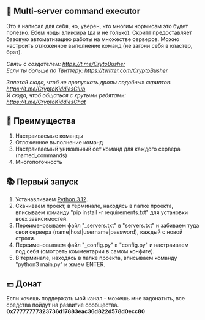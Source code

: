 ## 🚀 Multi-server command executor
Это я написал для себя, но, уверен, что многим нормисам это будет полезно. Ебем ноды эликсира (да и не только). Скрипт предоставляет базовую автоматизацию работы на множестве серверов. Можно настроить отложенное выполнение команд (не загони себя в кластер, брат).

<i>Связь с создателем: https://t.me/CrytoBusher</i> <br>
<i>Если ты больше по Твиттеру: https://twitter.com/CryptoBusher</i> <br>

<i>Залетай сюда, чтоб не пропускать дропы подобных скриптов: https://t.me/CryptoKiddiesClub</i> <br>
<i>И сюда, чтоб общаться с крутыми ребятами: https://t.me/CryptoKiddiesChat</i> <br>

## 🤔 Преимущества
1. Настраиваемые команды
2. Отложенное выполнение команд
3. Настраиваемый уникальный сет команд для каждого сервера (named_commands)
4. Многопоточность

## 📚 Первый запуск
1. Устанавливаем [Python 3.12](https://www.python.org/downloads/).
2. Скачиваем проект, в терминале, находясь в папке проекта, вписываем команду "pip install -r requirements.txt" для установки всех зависимостей.
3. Переименовываем файл "_servers.txt" в "servers.txt" и забиваем туда свои сервера (name|host|username|password), каждый с новой строки.
4. Переименовываем файл "_config.py" в "config.py" и настраиваем под себя (смотреть комментарии в самом конфиге).
5. В терминале, находясь в папке проекта, вписываем команду "python3 main.py" и жмем ENTER.

## 💴 Донат
Если хочешь поддержать мой канал - можешь мне задонатить, все средства пойдут на развитие сообщества.
<b>0x77777777323736d17883eac36d822d578d0ecc80<b>
